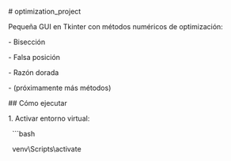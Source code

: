 \# optimization\_project



Pequeña GUI en Tkinter con métodos numéricos de optimización:

\- Bisección

\- Falsa posición

\- Razón dorada

\- (próximamente más métodos)



\## Cómo ejecutar

1\. Activar entorno virtual:

&nbsp;  ```bash

&nbsp;  venv\\Scripts\\activate



